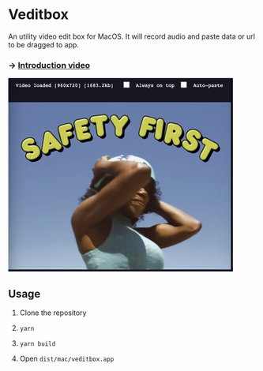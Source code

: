 # Veditbox

An utility video edit box for MacOS. It will record audio and paste data or url to be dragged to app.

### &rarr; [Introduction video](https://youtube.com/maykbrito)

[![Cover image](./cover.png)](https://dev.to/dtinth/pastebox-paste-in-an-image-drag-it-out-as-a-file-41m0)

## Usage

1. Clone the repository

2. `yarn`

3. `yarn build`

4. Open `dist/mac/veditbox.app`
